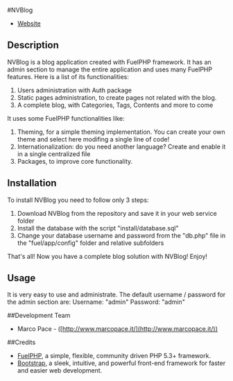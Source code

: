 #NVBlog

* [Website](http://www.marcopace.it)

## Description

NVBlog is a blog application created with FuelPHP framework. It has an admin section to manage the entire application and uses many FuelPHP features.
Here is a list of its functionalities:

1.    Users administration with Auth package
2.    Static pages administration, to create pages not related with the blog.
3.    A complete blog, with Categories, Tags, Contents and more to come

It uses some FuelPHP functionalities like:

1.    Theming, for a simple theming implementation. You can create your own theme and select here modifing a single line of code!
2.    Internationalization: do you need another language? Create and enable it in a single centralized file
3.    Packages, to improve core functionality.

## Installation

To install NVBlog you need to follow only 3 steps: 

1.    Download NVBlog from the repository and save it in your web service folder 
2.    Install the database with the script "install/database.sql"
3.    Change your database username and password from the "db.php" file in the "fuel/app/config" folder and relative subfolders
    
That's all! Now you have a complete blog solution with NVBlog! Enjoy!

## Usage

It is very easy to use and administrate. The default username / password for the admin section are:
Username: "admin"
Password: "admin"


##Development Team

* Marco Pace - ([http://www.marcopace.it/](http://www.marcopace.it/))

##Credits

* [FuelPHP](http://www.fuelphp.com), a simple, flexible, community driven PHP 5.3+ framework.
* [Bootstrap](http://twitter.github.com/bootstrap/), a sleek, intuitive, and powerful front-end framework for faster and easier web development.
